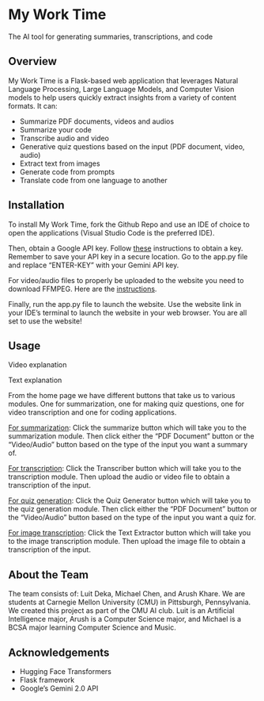 # My Work Time

The AI tool for generating summaries, transcriptions, and code

## Overview

My Work Time is a Flask-based web application that leverages Natural Language Processing, Large Language Models, and Computer Vision models to help users quickly extract insights from a variety of content formats. It can:
- Summarize PDF documents, videos and audios
- Summarize your code
- Transcribe audio and video
- Generative quiz questions based on the input (PDF document, video, audio)
- Extract text from images
- Generate code from prompts
- Translate code from one language to another

## Installation

To install My Work Time, fork the Github Repo and use an IDE of choice to open the applications (Visual Studio Code is the preferred IDE). 

Then, obtain a Google API key. Follow [these](https://ai.google.dev/gemini-api/docs/api-key) instructions to obtain a key. Remember to save your API key in a secure location. Go to the app.py file and replace “ENTER-KEY” with your Gemini API key.

For video/audio files to properly be uploaded to the website you need to download FFMPEG. Here are the [instructions](https://www.gyan.dev/ffmpeg/builds/).

Finally, run the app.py file to launch the website. Use the website link in your IDE’s terminal to launch the website in your web browser. You are all set to use the website!

## Usage

Video explanation

Text explanation

From the home page we have different buttons that take us to various modules. One for summarization, one for making quiz questions, one for video transcription and one for coding applications.

<ins>For summarization</ins>: Click the summarize button which will take you to the summarization module. Then click either the “PDF Document” button or the “Video/Audio” button based on the type of the input you want a summary of.

<ins>For transcription</ins>: Click the Transcriber button which will take you to the transcription module. Then upload the audio or video file to obtain a transcription of the input.

<ins>For quiz generation</ins>: Click the Quiz Generator button which will take you to the quiz generation module. Then click either the “PDF Document” button or the “Video/Audio” button based on the type of the input you want a quiz for.

<ins>For image transcription</ins>:  Click the Text Extractor button which will take you to the image transcription module. Then upload the image file to obtain a transcription of the input.

## About the Team

The team consists of: Luit Deka, Michael Chen, and Arush Khare. We are students at Carnegie Mellon University (CMU) in Pittsburgh, Pennsylvania. We created this project as part of the CMU AI club. Luit is an Artificial Intelligence major, Arush is a Computer Science major, and Michael is a BCSA major learning Computer Science and Music.	

## Acknowledgements

 * Hugging Face Transformers
 * Flask framework
 * Google’s Gemini 2.0 API

